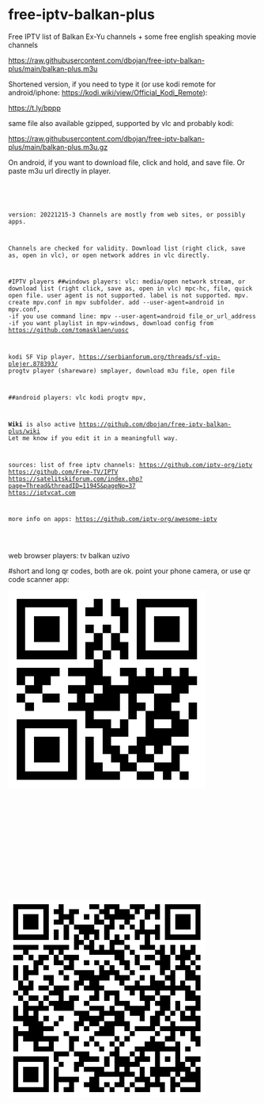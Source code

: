 
# free-iptv-balkan-plus


Free IPTV list of Balkan Ex-Yu channels + some free english speaking movie channels

https://raw.githubusercontent.com/dbojan/free-iptv-balkan-plus/main/balkan-plus.m3u

Shortened version, if you need to type it (or use kodi remote for android/iphone: https://kodi.wiki/view/Official_Kodi_Remote):

https://t.ly/bppp


same file also available gzipped, supported by vlc and probably kodi:

https://raw.githubusercontent.com/dbojan/free-iptv-balkan-plus/main/balkan-plus.m3u.gz

On android, if you want to download file, click and hold, and save file. Or paste m3u url directly in player.

<code>
<pre>

version: 20221215-3
Channels are mostly from web sites, or possibly apps.

Channels are checked for validity.
Download list (right click, save as, open in vlc), or open network addres in vlc directly.


#IPTV players
##windows players:
vlc: media/open network stream, or download list (right click, save as, open in vlc)
mpc-hc, file, quick open file. user agent is not supported. label is not supported.
mpv. create mpv.conf in mpv subfolder. add --user-agent=android in mpv.conf, 
  -if you use command line: mpv --user-agent=android file_or_url_address
  -if you want playlist in mpv-windows, download config from https://github.com/tomasklaen/uosc
  
kodi
SF Vip player, https://serbianforum.org/threads/sf-vip-plejer.878393/
progtv player (shareware)
smplayer, download m3u file, open file


##android players:
vlc
kodi
progtv
mpv, 

**Wiki** is also active https://github.com/dbojan/free-iptv-balkan-plus/wiki
Let me know if you edit it in a meaningfull way.


sources:
list of free iptv channels: 
https://github.com/iptv-org/iptv
https://github.com/Free-TV/IPTV
https://satelitskiforum.com/index.php?page=Thread&threadID=11945&pageNo=37
https://iptvcat.com

more info on apps: 
https://github.com/iptv-org/awesome-iptv


</code>
</pre>

web browser players: 
tv balkan uzivo



#short and long qr codes, both are ok. point your phone camera, or use qr code scanner app:

![qrshort](qrshort.png)

```













```
![qrlong](qrlong.png)









